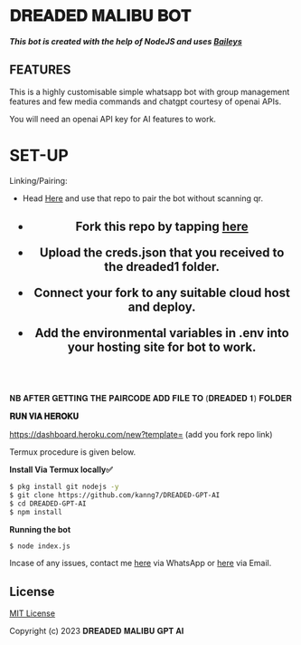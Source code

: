 # 𝐃𝐑𝐄𝐀𝐃𝐄𝐃 𝐌𝐀𝐋𝐈𝐁𝐔 𝐁𝐎𝐓

***This bot is created with the help of NodeJS and uses [Baileys](https://github.com/adiwajshing/Baileys)***

## FEATURES
This is a highly customisable simple whatsapp bot with group management features and few media commands and chatgpt courtesy of openai APIs.

You will need an openai API key for AI features to work.

# SET-UP

Linking/Pairing:

- Head  [Here](https://github.com/kanng7/DREADED-MALIBU-BOT-PAIRING) and use that repo to pair the bot without scanning qr.

    
<h2 align="center">   

- Fork this repo by tapping  [here](https://github.com/kanng7/DREADED-GPT-AI/fork)


- Upload the creds.json that you received to the dreaded1 folder.

- Connect your fork to any suitable cloud host and deploy.

- Add the environmental variables in .env into your hosting site for bot to work.
</h2>
 
     
<br>
     <br>


𝐍𝐁 𝐀𝐅𝐓𝐄𝐑 𝐆𝐄𝐓𝐓𝐈𝐍𝐆 𝐓𝐇𝐄 𝐏𝐀𝐈𝐑𝐂𝐎𝐃𝐄 𝐀𝐃𝐃 𝐅𝐈𝐋𝐄 𝐓𝐎 (𝐃𝐑𝐄𝐀𝐃𝐄𝐃 𝟏) 𝐅𝐎𝐋𝐃𝐄𝐑


**𝐑𝐔𝐍 𝐕𝐈𝐀 𝐇𝐄𝐑𝐎𝐊𝐔**

https://dashboard.heroku.com/new?template= (add you fork repo link)


Termux procedure is given below.
 

**Install Via Termux locally✅**


```bash
$ pkg install git nodejs -y
$ git clone https://github.com/kanng7/DREADED-GPT-AI
$ cd DREADED-GPT-AI
$ npm install
```


**Running the bot**
```bash
$ node index.js
```


Incase of any issues, contact me  [here](https://wa.me/+254743551416) via WhatsApp or [here](kiddomalibu@gmail.com) via Email.


## License

[MIT License](https://github.com/kanng7/DREADED-GPT-AI/blob/main/LICENSE)

Copyright (c) 2023 𝐃𝐑𝐄𝐀𝐃𝐄𝐃 𝐌𝐀𝐋𝐈𝐁𝐔 𝐆𝐏𝐓 𝐀𝐈

